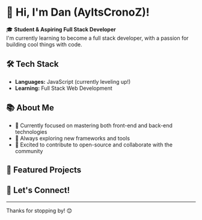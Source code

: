 # 👋 Hi, I'm Dan (AyItsCronoZ)!

🎓 **Student & Aspiring Full Stack Developer**  
I'm currently learning to become a full stack developer, with a passion for building cool things with code.

## 🛠️ Tech Stack
- **Languages:** JavaScript (currently leveling up!)
- **Learning:** Full Stack Web Development

## 📚 About Me
- 🔭 Currently focused on mastering both front-end and back-end technologies
- 🌱 Always exploring new frameworks and tools
- 🚀 Excited to contribute to open-source and collaborate with the community

## 📌 Featured Projects
<!-- Add your favorite or most proud projects here!
- [Project Name](link) - Short description
-->

## 💬 Let's Connect!
<!-- Add your social links here!
- [LinkedIn](#)
- [Twitter](#)
- [Personal Website](#)
-->

---

Thanks for stopping by! 😊
